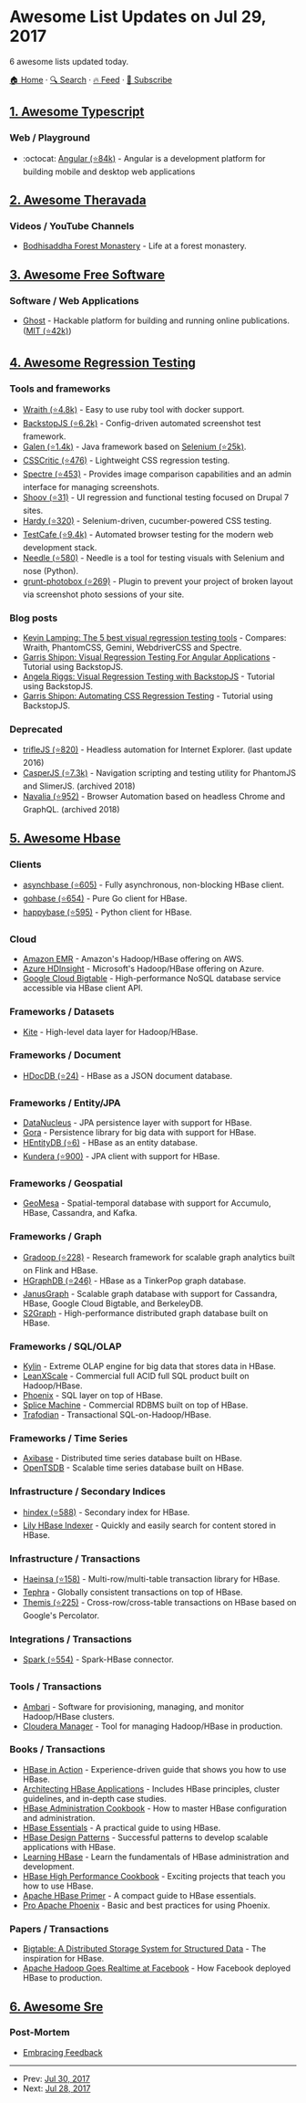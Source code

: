 # Awesome List Updates on Jul 29, 2017

6 awesome lists updated today.

[🏠 Home](/README.md) · [🔍 Search](https://test.trackawesomelist.com/search/) · [🔥 Feed](https://test.trackawesomelist.com/feed.xml) · [📮 Subscribe](https://trackawesomelist.us17.list-manage.com/subscribe?u=d2f0117aa829c83a63ec63c2f&id=36a103854c)



## [1. Awesome Typescript](/content/dzharii/awesome-typescript/README.md)

### Web / Playground

*   :octocat: [Angular (⭐84k)](https://github.com/angular/angular) - Angular is a development platform for building mobile and desktop web applications

## [2. Awesome Theravada](/content/johnjago/awesome-theravada/README.md)

### Videos / YouTube Channels

*   [Bodhisaddha Forest Monastery](https://www.youtube.com/channel/UCCNZfA9m6Q8DZ7V192QMu1Q) - Life at a forest monastery.

## [3. Awesome Free Software](/content/johnjago/awesome-free-software/README.md)

### Software / Web Applications

*   [Ghost](https://ghost.org/) - Hackable platform for building and running online publications. ([MIT (⭐42k)](https://github.com/TryGhost/Ghost/blob/master/LICENSE))

## [4. Awesome Regression Testing](/content/mojoaxel/awesome-regression-testing/README.md)

### Tools and frameworks

*   [Wraith (⭐4.8k)](https://github.com/BBC-News/wraith) - Easy to use ruby tool with docker support.
*   [BackstopJS (⭐6.2k)](https://github.com/garris/BackstopJS) - Config-driven automated screenshot test framework.
*   [Galen (⭐1.4k)](https://github.com/galenframework/galen) - Java framework based on [Selenium (⭐25k)](https://github.com/SeleniumHQ/selenium).
*   [CSSCritic (⭐476)](https://github.com/cburgmer/csscritic) - Lightweight CSS regression testing.
*   [Spectre (⭐453)](https://github.com/wearefriday/spectre) - Provides image comparison capabilities and an admin interface for managing screenshots.
*   [Shoov (⭐31)](https://github.com/shoov/shoov) - UI regression and functional testing focused on Drupal 7 sites.
*   [Hardy (⭐320)](https://github.com/thingsinjars/Hardy) - Selenium-driven, cucumber-powered CSS testing.
*   [TestCafe (⭐9.4k)](https://github.com/DevExpress/testcafe) - Automated browser testing for the modern web development stack.
*   [Needle (⭐580)](https://github.com/python-needle/needle) - Needle is a tool for testing visuals with Selenium and nose (Python).
*   [grunt-photobox (⭐269)](https://github.com/stefanjudis/grunt-photobox) - Plugin to prevent your project of broken layout via screenshot photo sessions of your site.

### Blog posts

*   [Kevin Lamping: The 5 best visual regression testing tools](http://www.creativebloq.com/features/the-5-best-visual-regression-testing-tools) - Compares: Wraith, PhantomCSS, Gemini, WebdriverCSS and Spectre.
*   [Garris Shipon: Visual Regression Testing For Angular Applications](https://davidwalsh.name/visual-regression-testing-angular-applications) -  Tutorial using BackstopJS.
*   [Angela Riggs: Visual Regression Testing with BackstopJS](https://www.metaltoad.com/blog/visual-regression-testing-backstopjs) - Tutorial using BackstopJS.
*   [Garris Shipon: Automating CSS Regression Testing](https://css-tricks.com/automating-css-regression-testing/) - Tutorial using BackstopJS.

### Deprecated

*   [trifleJS (⭐820)](https://github.com/sdesalas/trifleJS) - Headless automation for Internet Explorer. (last update 2016)
*   [CasperJS (⭐7.3k)](https://github.com/casperjs/casperjs) - Navigation scripting and testing utility for PhantomJS and SlimerJS. (archived 2018)
*   [Navalia (⭐952)](https://github.com/joelgriffith/navalia) - Browser Automation based on headless Chrome and GraphQL. (archived 2018)

## [5. Awesome Hbase](/content/rayokota/awesome-hbase/README.md)

### Clients

*   [asynchbase (⭐605)](https://github.com/OpenTSDB/asynchbase) - Fully asynchronous, non-blocking HBase client.
*   [gohbase (⭐654)](https://github.com/tsuna/gohbase) - Pure Go client for HBase.
*   [happybase (⭐595)](https://github.com/wbolster/happybase) - Python client for HBase.

### Cloud

*   [Amazon EMR](https://aws.amazon.com/emr/) - Amazon's Hadoop/HBase offering on AWS.
*   [Azure HDInsight](https://azure.microsoft.com/en-us/services/hdinsight/) - Microsoft's Hadoop/HBase offering on Azure.
*   [Google Cloud Bigtable](https://cloud.google.com/bigtable/) - High-performance NoSQL database service accessible via HBase client API.

### Frameworks / Datasets

*   [Kite](http://kitesdk.org) - High-level data layer for Hadoop/HBase.

### Frameworks / Document

*   [HDocDB (⭐24)](https://github.com/rayokota/hdocdb) - HBase as a JSON document database.

### Frameworks / Entity/JPA

*   [DataNucleus](http://www.datanucleus.org) - JPA persistence layer with support for HBase.
*   [Gora](http://gora.apache.org) - Persistence library for big data with support for HBase.
*   [HEntityDB (⭐6)](https://github.com/rayokota/hentitydb) - HBase as an entity database.
*   [Kundera (⭐900)](https://github.com/impetus-opensource/Kundera) - JPA client with support for HBase.

### Frameworks / Geospatial

*   [GeoMesa](http://www.geomesa.org/) - Spatial-temporal database with support for Accumulo, HBase, Cassandra, and Kafka.

### Frameworks / Graph

*   [Gradoop (⭐228)](https://github.com/dbs-leipzig/gradoop) - Research framework for scalable graph analytics built on Flink and HBase.
*   [HGraphDB (⭐246)](https://github.com/rayokota/hgraphdb) - HBase as a TinkerPop graph database.
*   [JanusGraph](http://janusgraph.org/) - Scalable graph database with support for Cassandra, HBase, Google Cloud Bigtable, and BerkeleyDB.
*   [S2Graph](http://s2graph.incubator.apache.org) - High-performance distributed graph database built on HBase.

### Frameworks / SQL/OLAP

*   [Kylin](http://kylin.apache.org) - Extreme OLAP engine for big data that stores data in HBase.
*   [LeanXScale](http://www.leanxcale.com) - Commercial full ACID full SQL product built on Hadoop/HBase.
*   [Phoenix](https://phoenix.apache.org) - SQL layer on top of HBase.
*   [Splice Machine](https://www.splicemachine.com) - Commercial RDBMS built on top of HBase.
*   [Trafodian](http://trafodion.apache.org) - Transactional SQL-on-Hadoop/HBase.

### Frameworks / Time Series

*   [Axibase](http://axibase.com/products/axibase-time-series-database/) - Distributed time series database built on HBase.
*   [OpenTSDB](http://opentsdb.net) - Scalable time series database built on HBase.

### Infrastructure / Secondary Indices

*   [hindex (⭐588)](https://github.com/Huawei-Hadoop/hindex) - Secondary index for HBase.
*   [Lily HBase Indexer](http://ngdata.github.io/hbase-indexer/) - Quickly and easily search for content stored in HBase.

### Infrastructure / Transactions

*   [Haeinsa (⭐158)](https://github.com/VCNC/haeinsa) - Multi-row/multi-table transaction library for HBase.
*   [Tephra](http://tephra.incubator.apache.org) - Globally consistent transactions on top of HBase.
*   [Themis (⭐225)](https://github.com/XiaoMi/themis) - Cross-row/cross-table transactions on HBase based on Google's Percolator.

### Integrations / Transactions

*   [Spark (⭐554)](https://github.com/hortonworks-spark/shc) - Spark-HBase connector.

### Tools / Transactions

*   [Ambari](https://ambari.apache.org) - Software for provisioning, managing, and monitor Hadoop/HBase clusters.
*   [Cloudera Manager](https://www.cloudera.com/products/product-components/cloudera-manager.html) - Tool for managing Hadoop/HBase in production.

### Books / Transactions

*   [HBase in Action](https://www.manning.com/books/hbase-in-action) - Experience-driven guide that shows you how to use HBase.
*   [Architecting HBase Applications](http://shop.oreilly.com/product/0636920035688.do) - Includes HBase principles, cluster guidelines, and in-depth case studies.
*   [HBase Administration Cookbook](https://www.packtpub.com/big-data-and-business-intelligence/hbase-administration-cookbook) - How to master HBase configuration and administration.
*   [HBase Essentials](https://www.packtpub.com/big-data-and-business-intelligence/hbase-essentials) - A practical guide to using HBase.
*   [HBase Design Patterns](https://www.packtpub.com/big-data-and-business-intelligence/hbase-design-patterns) - Successful patterns to develop scalable applications with HBase.
*   [Learning HBase](https://www.packtpub.com/big-data-and-business-intelligence/learning-hbase) - Learn the fundamentals of HBase administration and development.
*   [HBase High Performance Cookbook](https://www.packtpub.com/big-data-and-business-intelligence/hbase-high-performance-cookbook) - Exciting projects that teach you how to use HBase.
*   [Apache HBase Primer](http://www.apress.com/us/book/9781484224236) - A compact guide to HBase essentials.
*   [Pro Apache Phoenix](http://www.apress.com/us/book/9781484223697) - Basic and best practices for using Phoenix.

### Papers / Transactions

*   [Bigtable: A Distributed Storage System for Structured Data](https://static.googleusercontent.com/media/research.google.com/en//archive/bigtable-osdi06.pdf) - The inspiration for HBase.
*   [Apache Hadoop Goes Realtime at Facebook](https://pdfs.semanticscholar.org/865a/215390cd49af9e4941e03107120e631dcaa0.pdf) - How Facebook deployed HBase to production.

## [6. Awesome Sre](/content/dastergon/awesome-sre/README.md)

### Post-Mortem

*   [Embracing Feedback](https://blog.heptio.com/embracing-feedback-2fd703da714f)

---

- Prev: [Jul 30, 2017](/content/2017/07/30/README.md)
- Next: [Jul 28, 2017](/content/2017/07/28/README.md)